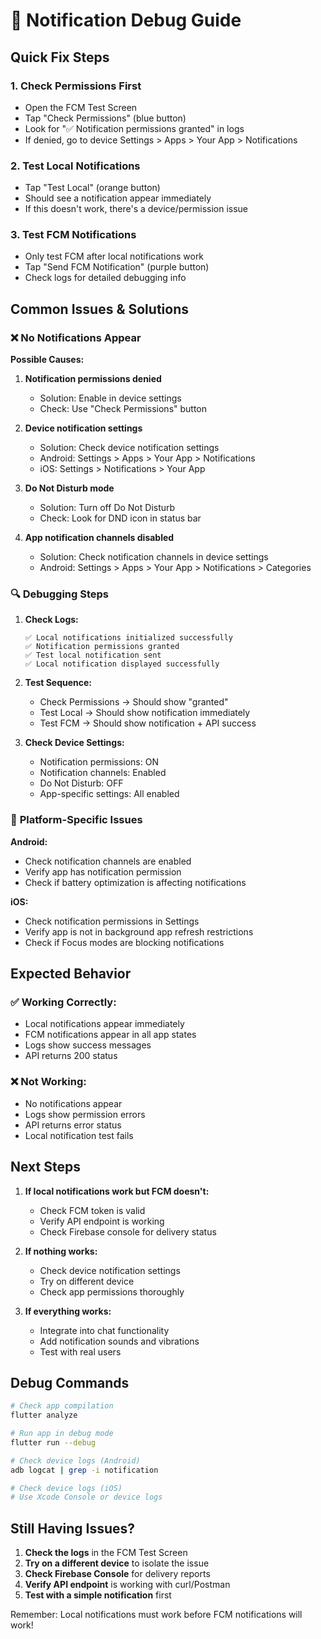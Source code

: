 # 🔧 Notification Debug Guide

## Quick Fix Steps

### 1. **Check Permissions First**
- Open the FCM Test Screen
- Tap "Check Permissions" (blue button)
- Look for "✅ Notification permissions granted" in logs
- If denied, go to device Settings > Apps > Your App > Notifications

### 2. **Test Local Notifications**
- Tap "Test Local" (orange button)
- Should see a notification appear immediately
- If this doesn't work, there's a device/permission issue

### 3. **Test FCM Notifications**
- Only test FCM after local notifications work
- Tap "Send FCM Notification" (purple button)
- Check logs for detailed debugging info

## Common Issues & Solutions

### ❌ **No Notifications Appear**

**Possible Causes:**
1. **Notification permissions denied**
   - Solution: Enable in device settings
   - Check: Use "Check Permissions" button

2. **Device notification settings**
   - Solution: Check device notification settings
   - Android: Settings > Apps > Your App > Notifications
   - iOS: Settings > Notifications > Your App

3. **Do Not Disturb mode**
   - Solution: Turn off Do Not Disturb
   - Check: Look for DND icon in status bar

4. **App notification channels disabled**
   - Solution: Check notification channels in device settings
   - Android: Settings > Apps > Your App > Notifications > Categories

### 🔍 **Debugging Steps**

1. **Check Logs:**
   ```
   ✅ Local notifications initialized successfully
   ✅ Notification permissions granted
   ✅ Test local notification sent
   ✅ Local notification displayed successfully
   ```

2. **Test Sequence:**
   - Check Permissions → Should show "granted"
   - Test Local → Should show notification immediately
   - Test FCM → Should show notification + API success

3. **Check Device Settings:**
   - Notification permissions: ON
   - Notification channels: Enabled
   - Do Not Disturb: OFF
   - App-specific settings: All enabled

### 📱 **Platform-Specific Issues**

**Android:**
- Check notification channels are enabled
- Verify app has notification permission
- Check if battery optimization is affecting notifications

**iOS:**
- Check notification permissions in Settings
- Verify app is not in background app refresh restrictions
- Check if Focus modes are blocking notifications

## Expected Behavior

### ✅ **Working Correctly:**
- Local notifications appear immediately
- FCM notifications appear in all app states
- Logs show success messages
- API returns 200 status

### ❌ **Not Working:**
- No notifications appear
- Logs show permission errors
- API returns error status
- Local notification test fails

## Next Steps

1. **If local notifications work but FCM doesn't:**
   - Check FCM token is valid
   - Verify API endpoint is working
   - Check Firebase console for delivery status

2. **If nothing works:**
   - Check device notification settings
   - Try on different device
   - Check app permissions thoroughly

3. **If everything works:**
   - Integrate into chat functionality
   - Add notification sounds and vibrations
   - Test with real users

## Debug Commands

```bash
# Check app compilation
flutter analyze

# Run app in debug mode
flutter run --debug

# Check device logs (Android)
adb logcat | grep -i notification

# Check device logs (iOS)
# Use Xcode Console or device logs
```

## Still Having Issues?

1. **Check the logs** in the FCM Test Screen
2. **Try on a different device** to isolate the issue
3. **Check Firebase Console** for delivery reports
4. **Verify API endpoint** is working with curl/Postman
5. **Test with a simple notification** first

Remember: Local notifications must work before FCM notifications will work!

